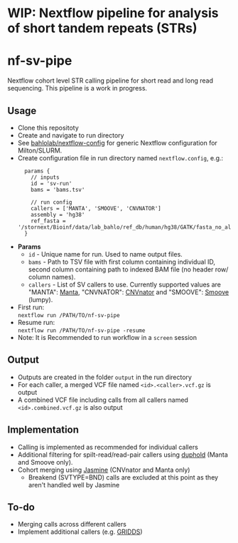 # WIP: Nextflow pipeline for analysis of short tandem repeats (STRs)
# nf-sv-pipe

Nextflow cohort level STR calling pipeline for short read and long read sequencing. This pipeline is a work in progress.

## Usage
* Clone this repositoty
* Create and navigate to run directory
* See [bahlolab/nextflow-config](https://github.com/bahlolab/nextflow-config) for generic Nextflow configuration for Milton/SLURM.
* Create configuration file in run directory named `nextflow.config`, e.g.:
  ```Nextflow
    params {
      // inputs
      id = 'sv-run'
      bams = 'bams.tsv'
      
      // run config
      callers = ['MANTA', 'SMOOVE', 'CNVNATOR']
      assembly = 'hg38'
      ref_fasta = '/stornext/Bioinf/data/lab_bahlo/ref_db/human/hg38/GATK/fasta_no_alt/hg38.no_alt.fasta'
    }
    ```
* **Params**  
  * `id` - Unique name for run. Used to name output files.
  * `bams` - Path to TSV file with first column containing individual ID, second column containing path to indexed BAM file (no header row/  column names).
  * `callers` - List of SV callers to use. Currently supported values are "MANTA": [Manta](https://github.com/Illumina/manta), "CNVNATOR": [CNVnator](https://github.com/abyzovlab/CNVnator) and "SMOOVE": [Smoove](https://github.com/brentp/smoove) (lumpy).
* First run:  
`nextflow run /PATH/TO/nf-sv-pipe`
* Resume run:  
`nextflow run /PATH/TO/nf-sv-pipe -resume`
* Note: It is Recommended to run workflow in a `screen` session

## Output
* Outputs are created in the folder `output` in the run directory
* For each caller, a merged VCF file named `<id>.<caller>.vcf.gz` is output
* A combined VCF file including calls from all callers named `<id>.combined.vcf.gz` is also output

## Implementation
* Calling is implemented as recommended for individual callers
* Additional filtering for spilt-read/read-pair callers using [duphold](https://github.com/brentp/duphold) (Manta and Smoove only).
* Cohort merging using [Jasmine](https://github.com/mkirsche/Jasmine) (CNVnator and Manta only)
  * Breakend (SVTYPE=BND) calls are excluded at this point as they aren't handled well by Jasmine

## To-do
* Merging calls across different callers
* Implement additional callers (e.g. [GRIDDS](https://github.com/PapenfussLab/gridss))